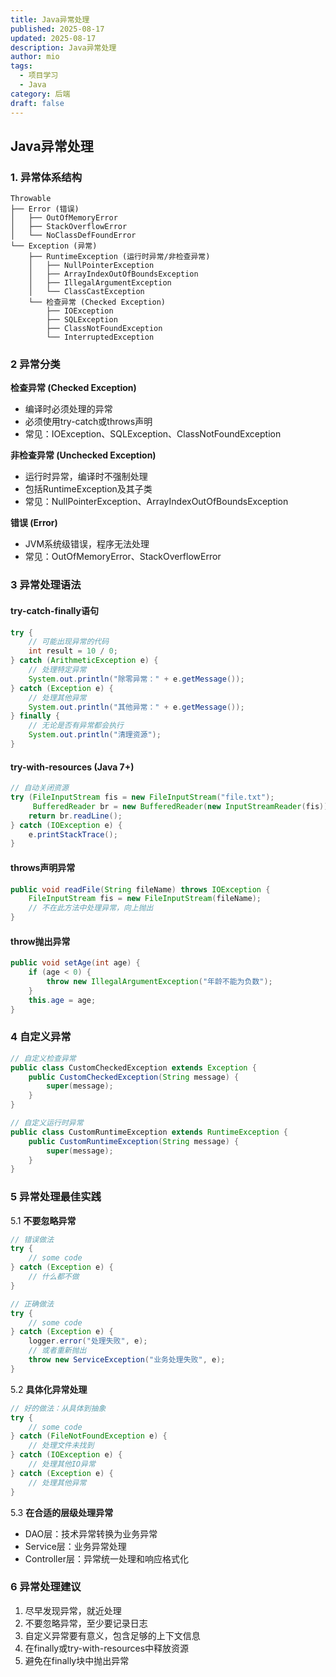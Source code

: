 ```yaml
---
title: Java异常处理
published: 2025-08-17
updated: 2025-08-17
description: Java异常处理
author: mio
tags:
  - 项目学习
  - Java
category: 后端
draft: false
---
```

## Java异常处理

### 1. 异常体系结构

```
Throwable
├── Error (错误)
│   ├── OutOfMemoryError
│   ├── StackOverflowError
│   └── NoClassDefFoundError
└── Exception (异常)
    ├── RuntimeException (运行时异常/非检查异常)
    │   ├── NullPointerException
    │   ├── ArrayIndexOutOfBoundsException
    │   ├── IllegalArgumentException
    │   └── ClassCastException
    └── 检查异常 (Checked Exception)
        ├── IOException
        ├── SQLException
        ├── ClassNotFoundException
        └── InterruptedException
```

### 2 异常分类

**检查异常 (Checked Exception)**

- 编译时必须处理的异常
- 必须使用try-catch或throws声明
- 常见：IOException、SQLException、ClassNotFoundException

**非检查异常 (Unchecked Exception)**

- 运行时异常，编译时不强制处理
- 包括RuntimeException及其子类
- 常见：NullPointerException、ArrayIndexOutOfBoundsException

**错误 (Error)**

- JVM系统级错误，程序无法处理
- 常见：OutOfMemoryError、StackOverflowError

### 3 异常处理语法

#### try-catch-finally语句

```java
try {
    // 可能出现异常的代码
    int result = 10 / 0;
} catch (ArithmeticException e) {
    // 处理特定异常
    System.out.println("除零异常：" + e.getMessage());
} catch (Exception e) {
    // 处理其他异常
    System.out.println("其他异常：" + e.getMessage());
} finally {
    // 无论是否有异常都会执行
    System.out.println("清理资源");
}
```

#### try-with-resources (Java 7+)

```java
// 自动关闭资源
try (FileInputStream fis = new FileInputStream("file.txt");
     BufferedReader br = new BufferedReader(new InputStreamReader(fis))) {
    return br.readLine();
} catch (IOException e) {
    e.printStackTrace();
}
```

#### throws声明异常

```java
public void readFile(String fileName) throws IOException {
    FileInputStream fis = new FileInputStream(fileName);
    // 不在此方法中处理异常，向上抛出
}
```

#### throw抛出异常

```java
public void setAge(int age) {
    if (age < 0) {
        throw new IllegalArgumentException("年龄不能为负数");
    }
    this.age = age;
}
```

### 4 自定义异常

```java
// 自定义检查异常
public class CustomCheckedException extends Exception {
    public CustomCheckedException(String message) {
        super(message);
    }
}

// 自定义运行时异常
public class CustomRuntimeException extends RuntimeException {
    public CustomRuntimeException(String message) {
        super(message);
    }
}
```

### 5 异常处理最佳实践

5.1 **不要忽略异常**

```java
// 错误做法
try {
    // some code
} catch (Exception e) {
    // 什么都不做
}

// 正确做法
try {
    // some code
} catch (Exception e) {
    logger.error("处理失败", e);
    // 或者重新抛出
    throw new ServiceException("业务处理失败", e);
}
```

5.2 **具体化异常处理**

```java
// 好的做法：从具体到抽象
try {
    // some code
} catch (FileNotFoundException e) {
    // 处理文件未找到
} catch (IOException e) {
    // 处理其他IO异常
} catch (Exception e) {
    // 处理其他异常
}
```

5.3 **在合适的层级处理异常**

- DAO层：技术异常转换为业务异常
- Service层：业务异常处理
- Controller层：异常统一处理和响应格式化

### 6 异常处理建议

1. 尽早发现异常，就近处理
2. 不要忽略异常，至少要记录日志
3. 自定义异常要有意义，包含足够的上下文信息
4. 在finally或try-with-resources中释放资源
5. 避免在finally块中抛出异常

